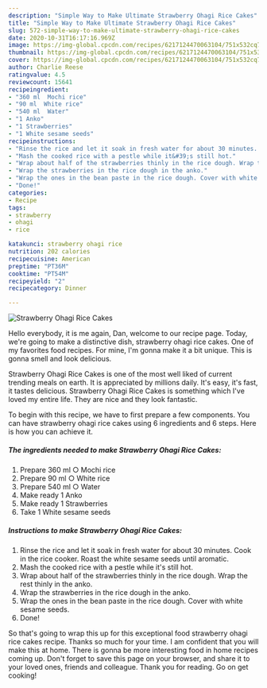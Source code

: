 ```yaml
---
description: "Simple Way to Make Ultimate Strawberry Ohagi Rice Cakes"
title: "Simple Way to Make Ultimate Strawberry Ohagi Rice Cakes"
slug: 572-simple-way-to-make-ultimate-strawberry-ohagi-rice-cakes
date: 2020-10-31T16:17:16.969Z
image: https://img-global.cpcdn.com/recipes/6217124470063104/751x532cq70/strawberry-ohagi-rice-cakes-recipe-main-photo.jpg
thumbnail: https://img-global.cpcdn.com/recipes/6217124470063104/751x532cq70/strawberry-ohagi-rice-cakes-recipe-main-photo.jpg
cover: https://img-global.cpcdn.com/recipes/6217124470063104/751x532cq70/strawberry-ohagi-rice-cakes-recipe-main-photo.jpg
author: Charlie Reese
ratingvalue: 4.5
reviewcount: 15641
recipeingredient:
- "360 ml  Mochi rice"
- "90 ml  White rice"
- "540 ml  Water"
- "1 Anko"
- "1 Strawberries"
- "1 White sesame seeds"
recipeinstructions:
- "Rinse the rice and let it soak in fresh water for about 30 minutes. Cook in the rice cooker. Roast the white sesame seeds until aromatic."
- "Mash the cooked rice with a pestle while it&#39;s still hot."
- "Wrap about half of the strawberries thinly in the rice dough. Wrap the rest thinly in the anko."
- "Wrap the strawberries in the rice dough in the anko."
- "Wrap the ones in the bean paste in the rice dough. Cover with white sesame seeds."
- "Done!"
categories:
- Recipe
tags:
- strawberry
- ohagi
- rice

katakunci: strawberry ohagi rice 
nutrition: 202 calories
recipecuisine: American
preptime: "PT36M"
cooktime: "PT54M"
recipeyield: "2"
recipecategory: Dinner

---
```



![Strawberry Ohagi Rice Cakes](https://img-global.cpcdn.com/recipes/6217124470063104/751x532cq70/strawberry-ohagi-rice-cakes-recipe-main-photo.jpg)

Hello everybody, it is me again, Dan, welcome to our recipe page. Today, we're going to make a distinctive dish, strawberry ohagi rice cakes. One of my favorites food recipes. For mine, I'm gonna make it a bit unique. This is gonna smell and look delicious.



Strawberry Ohagi Rice Cakes is one of the most well liked of current trending meals on earth. It is appreciated by millions daily. It's easy, it's fast, it tastes delicious. Strawberry Ohagi Rice Cakes is something which I've loved my entire life. They are nice and they look fantastic.


To begin with this recipe, we have to first prepare a few components. You can have strawberry ohagi rice cakes using 6 ingredients and 6 steps. Here is how you can achieve it.

<!--inarticleads1-->

##### The ingredients needed to make Strawberry Ohagi Rice Cakes:

1. Prepare 360 ml ○ Mochi rice
1. Prepare 90 ml ○ White rice
1. Prepare 540 ml ○ Water
1. Make ready 1 Anko
1. Make ready 1 Strawberries
1. Take 1 White sesame seeds




<!--inarticleads2-->

##### Instructions to make Strawberry Ohagi Rice Cakes:

1. Rinse the rice and let it soak in fresh water for about 30 minutes. Cook in the rice cooker. Roast the white sesame seeds until aromatic.
1. Mash the cooked rice with a pestle while it&#39;s still hot.
1. Wrap about half of the strawberries thinly in the rice dough. Wrap the rest thinly in the anko.
1. Wrap the strawberries in the rice dough in the anko.
1. Wrap the ones in the bean paste in the rice dough. Cover with white sesame seeds.
1. Done!




So that's going to wrap this up for this exceptional food strawberry ohagi rice cakes recipe. Thanks so much for your time. I am confident that you will make this at home. There is gonna be more interesting food in home recipes coming up. Don't forget to save this page on your browser, and share it to your loved ones, friends and colleague. Thank you for reading. Go on get cooking!
